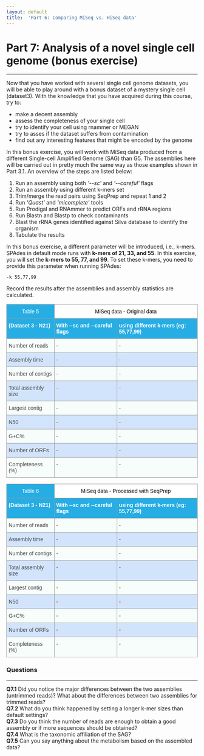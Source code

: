 ```yaml
---
layout: default
title:  'Part 6: Comparing MiSeq vs. HiSeq data'
---
```


# Part 7: Analysis of a novel single cell genome (bonus exercise)
---

Now that you have worked with several single cell genome datasets, you will be able to play around with a bonus dataset of a mystery single cell (dataset3). With the knowledge that you have acquired during this course, try to:

- make a decent assembly
- assess the completeness of your single cell
- try to identify your cell using rnammer or MEGAN
- try to asses if the dataset suffers from contamination
- find out any interesting features that might be encoded by the genome

In this bonus exercise, you will work with MiSeq data produced from a different Single-cell Amplified Genome (SAG) than G5. 
The assemblies here will be carried out in pretty much the same way as those examples shown in Part 3.1.
An overview of the steps are listed below:

1. Run an assembly using both *'--sc'* and *'--careful'* flags
2. Run an assembly using different k-mers set
3. Trim/merge the read pairs using SeqPrep and repeat 1 and 2
4. Run *'Quast'* and *'micomplete'* tools
5. Run Prodigal and RNAmmer to predict ORFs and rRNA regions
6. Run Blastn and Blastp to check contaminants
7. Blast the rRNA genes identified against Silva database to identify the organism
8. Tabulate the results

In this bonus exercise, a different parameter will be introduced, i.e., k-mers. SPAdes in default mode runs with **k-mers of 21, 33, and 55**. 
In this exercise, you will set the **k-mers to 55, 77, and 99**. To set these k-mers, you need to provide this parameter when running SPAdes:
```
-k 55,77,99
```

Record the results after the assemblies and assembly statistics are calculated.

<style type="text/css">
.tg  {border-collapse:collapse;border-spacing:0;border-color:#999;}
.tg td{font-family:Arial, sans-serif;font-size:14px;padding:10px 5px;border-style:solid;border-width:1px;overflow:hidden;word-break:normal;border-color:#999;color:#444;background-color:#F7FDFA;}
.tg th{font-family:Arial, sans-serif;font-size:14px;font-weight:normal;padding:10px 5px;border-style:solid;border-width:1px;overflow:hidden;word-break:normal;border-color:#999;color:#fff;background-color:#26ADE4;}
.tg .tg-yw4l{vertical-align:top}
.tg .tg-pxng{background-color:#ffffff;color:#000000;vertical-align:top}
.tg .tg-25to{background-color:#26ade4;font-weight:bold;color:#ffffff;vertical-align:top}
.tg .tg-6k2t{background-color:#D2E4FC;vertical-align:top}
</style>
<table class="tg">
  <tr>
    <th class="tg-yw4l">Table 5</th>
    <th class="tg-pxng" colspan="2">MiSeq data - Original data</th>
  </tr>
  <tr>
    <td class="tg-25to">(Dataset 3 - N21)</td>
    <td class="tg-25to">With --sc and --careful flags</td>
    <td class="tg-25to">using different k-mers (eg: 55,77,99)</td>
  </tr>
  <tr>
    <td class="tg-yw4l">Number of reads</td>
    <td class="tg-yw4l">-</td>
    <td class="tg-yw4l">-</td>
  </tr>
  <tr>
    <td class="tg-6k2t">Assembly time</td>
    <td class="tg-6k2t">-</td>
    <td class="tg-6k2t">-</td>
  </tr>
  <tr>
    <td class="tg-yw4l">Number of contigs</td>
    <td class="tg-yw4l">-</td>
    <td class="tg-yw4l">-</td>
  </tr>
  <tr>
    <td class="tg-6k2t">Total assembly size</td>
    <td class="tg-6k2t">-</td>
    <td class="tg-6k2t">-</td>
  </tr>
  <tr>
    <td class="tg-yw4l">Largest contig</td>
    <td class="tg-yw4l">-</td>
    <td class="tg-yw4l">-</td>
  </tr>
  <tr>
    <td class="tg-6k2t">N50</td>
    <td class="tg-6k2t">-</td>
    <td class="tg-6k2t">-</td>
  </tr>
  <tr>
    <td class="tg-yw4l">G+C%</td>
    <td class="tg-yw4l">-</td>
    <td class="tg-yw4l">-</td>
  </tr>
  <tr>
    <td class="tg-6k2t">Number of ORFs</td>
    <td class="tg-6k2t">-</td>
    <td class="tg-6k2t">-</td>
  </tr>
  <tr>
    <td class="tg-yw4l">Completeness (%)</td>
    <td class="tg-yw4l">-</td>
    <td class="tg-yw4l">-</td>
  </tr>
</table>


<style type="text/css">
.tg  {border-collapse:collapse;border-spacing:0;border-color:#999;}
.tg td{font-family:Arial, sans-serif;font-size:14px;padding:10px 5px;border-style:solid;border-width:1px;overflow:hidden;word-break:normal;border-color:#999;color:#444;background-color:#F7FDFA;}
.tg th{font-family:Arial, sans-serif;font-size:14px;font-weight:normal;padding:10px 5px;border-style:solid;border-width:1px;overflow:hidden;word-break:normal;border-color:#999;color:#fff;background-color:#26ADE4;}
.tg .tg-yw4l{vertical-align:top}
.tg .tg-pxng{background-color:#ffffff;color:#000000;vertical-align:top}
.tg .tg-25to{background-color:#26ade4;font-weight:bold;color:#ffffff;vertical-align:top}
.tg .tg-6k2t{background-color:#D2E4FC;vertical-align:top}
</style>
<table class="tg">
  <tr>
    <th class="tg-yw4l">Table 6</th>
    <th class="tg-pxng" colspan="2">MiSeq data - Processed with SeqPrep<br></th>
  </tr>
  <tr>
    <td class="tg-25to">(Dataset 3 - N21)</td>
    <td class="tg-25to">With --sc and --careful flags</td>
    <td class="tg-25to">using different k-mers (eg: 55,77,99)</td>
  </tr>
  <tr>
    <td class="tg-yw4l">Number of reads</td>
    <td class="tg-yw4l">-</td>
    <td class="tg-yw4l">-</td>
  </tr>
  <tr>
    <td class="tg-6k2t">Assembly time</td>
    <td class="tg-6k2t">-</td>
    <td class="tg-6k2t">-</td>
  </tr>
  <tr>
    <td class="tg-yw4l">Number of contigs</td>
    <td class="tg-yw4l">-</td>
    <td class="tg-yw4l">-</td>
  </tr>
  <tr>
    <td class="tg-6k2t">Total assembly size</td>
    <td class="tg-6k2t">-</td>
    <td class="tg-6k2t">-</td>
  </tr>
  <tr>
    <td class="tg-yw4l">Largest contig</td>
    <td class="tg-yw4l">-</td>
    <td class="tg-yw4l">-</td>
  </tr>
  <tr>
    <td class="tg-6k2t">N50</td>
    <td class="tg-6k2t">-</td>
    <td class="tg-6k2t">-</td>
  </tr>
  <tr>
    <td class="tg-yw4l">G+C%</td>
    <td class="tg-yw4l">-</td>
    <td class="tg-yw4l">-</td>
  </tr>
  <tr>
    <td class="tg-6k2t">Number of ORFs</td>
    <td class="tg-6k2t">-</td>
    <td class="tg-6k2t">-</td>
  </tr>
  <tr>
    <td class="tg-yw4l">Completeness (%)</td>
    <td class="tg-yw4l">-</td>
    <td class="tg-yw4l">-</td>
  </tr>
</table>

### Questions
---

**Q7.1** Did you notice the major differences between the two assemblies (untrimmed reads)? What about the differences between two assemblies for trimmed reads?  
**Q7.2** What do you think happened by setting a longer k-mer sizes than default settings?  
**Q7.3** Do you think the number of reads are enough to obtain a good assembly or if more sequences should be obtained?  
**Q7.4** What is the taxonomic affiliation of the SAG?  
**Q7.5** Can you say anything about the metabolism based on the assembled data?  
